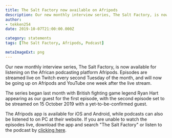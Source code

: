 ```yaml
---
title: The Salt Factory now available on Afripods
description: Our new monthly interview series, The Salt Factory, is now available for listening on the African podcasting platform Afripods. Episodes are streamed live on Twitch every second Tuesday of the month, and will now be going up on Afripods and YouTube one week after the live stream.
author:
- tekken254
date: 2019-10-07T21:00:00.000Z

category: statements
tags: [The Salt Factory, Afripods, Podcast]

metaImageExt: png
---
```

<p>Our new monthly interview series, The Salt Factory, is now available for listening on the African podcasting platform Afripods. Episodes are streamed live on Twitch every second Tuesday of the month, and will now be going up on Afripods and YouTube one week after the live stream.</p>
<p>The series began last month with British fighting game legend Ryan Hart appearing as our guest for the first episode, with the second episode set to be streamed on 15 October 2019 with a yet-to-be-confirmed guest.</p>
<p>The Afripods app is available for iOS and Android, while podcasts can also be listened to on PC at their website. If you are unable to watch the episodes live, download the app and search "The Salt Factory" or listen to the podcast by <a href="https://www.afripods.com/podcast/the-salt-factory/94b3ab02-d804-427a-ac25-cb810ecc288b" target="_blank">clicking here</a>.</p>